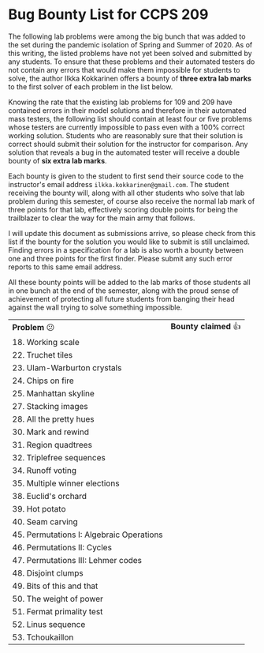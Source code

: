 <!-- Output copied to clipboard! -->

<!-----
NEW: Check the "Suppress top comment" option to remove this info from the output.

Conversion time: 0.58 seconds.


Using this Markdown file:

1. Paste this output into your source file.
2. See the notes and action items below regarding this conversion run.
3. Check the rendered output (headings, lists, code blocks, tables) for proper
   formatting and use a linkchecker before you publish this page.

Conversion notes:

* Docs to Markdown version 1.0β29
* Thu Oct 22 2020 07:31:59 GMT-0700 (PDT)
* Source doc: Bug Bounty List for CCPS 209
* Tables are currently converted to HTML tables.
----->



# Bug Bounty List for CCPS 209

The following lab problems were among the big bunch that was added to the set during the pandemic isolation of Spring and Summer of 2020. As of this writing, the listed problems have not yet been solved and submitted by any students. To ensure that these problems and their automated testers do not contain any errors that would make them impossible for students to solve, the author Ilkka Kokkarinen offers a bounty of **three extra lab marks** to the first solver of each problem in the list below.

Knowing the rate that the existing lab problems for 109 and 209 have contained errors in their model solutions and therefore in their automated mass testers, the following list should contain at least four or five problems whose testers are currently impossible to pass even with a 100% correct working solution. Students who are reasonably sure that their solution is correct should submit their solution for the instructor for comparison. Any solution that reveals a bug in the automated tester will receive a double bounty of **six extra lab marks**.  

Each bounty is given to the student to first send their source code to the instructor's email address `ilkka.kokkarinen@gmail.com`. The student receiving the bounty will, along with all other students who solve that lab problem during this semester, of course also receive the normal lab mark of three points for that lab, effectively scoring double points for being the trailblazer to clear the way for the main army that follows.

I will update this document as submissions arrive, so please check from this list if the bounty for the solution you would like to submit is still unclaimed. Finding errors in a specification for a lab is also worth a bounty between one and three points for the first finder. Please submit any such error reports to this same email address.

All these bounty points will be added to the lab marks of those students all in one bunch at the end of the semester, along with the proud sense of achievement of protecting all future students from banging their head against the wall trying to solve something impossible.


<table>
  <tr>
   <td><strong>Problem </strong>😕
   </td>
   <td><strong>Bounty claimed </strong>👍
   </td>
  </tr>
  <tr>
   <td>18. Working scale
   </td>
   <td>
   </td>
  </tr>
  <tr>
   <td>22. Truchet tiles
   </td>
   <td>
   </td>
  </tr>
  <tr>
   <td>23. Ulam-Warburton crystals
   </td>
   <td>
   </td>
  </tr>
  <tr>
   <td>24. Chips on fire 
   </td>
   <td>
   </td>
  </tr>
  <tr>
   <td>25. Manhattan skyline
   </td>
   <td>
   </td>
  </tr>
  <tr>
   <td>27. Stacking images
   </td>
   <td>
   </td>
  </tr>
  <tr>
   <td>28. All the pretty hues
   </td>
   <td>
   </td>
  </tr>
  <tr>
   <td>30. Mark and rewind
   </td>
   <td>
   </td>
  </tr>
  <tr>
   <td>31. Region quadtrees
   </td>
   <td>
   </td>
  </tr>
  <tr>
   <td>32. Triplefree sequences
   </td>
   <td>
   </td>
  </tr>
  <tr>
   <td>34. Runoff voting
   </td>
   <td>
   </td>
  </tr>
  <tr>
   <td>35. Multiple winner elections
   </td>
   <td>
   </td>
  </tr>
  <tr>
   <td>38. Euclid's orchard
   </td>
   <td>
   </td>
  </tr>
  <tr>
   <td>39. Hot potato
   </td>
   <td>
   </td>
  </tr>
  <tr>
   <td>40. Seam carving
   </td>
   <td>
   </td>
  </tr>
  <tr>
   <td>45. Permutations I: Algebraic Operations
   </td>
   <td>
   </td>
  </tr>
  <tr>
   <td>46. Permutations II: Cycles
   </td>
   <td>
   </td>
  </tr>
  <tr>
   <td>47. Permutations III: Lehmer codes
   </td>
   <td>
   </td>
  </tr>
  <tr>
   <td>48. Disjoint clumps
   </td>
   <td>
   </td>
  </tr>
  <tr>
   <td>49. Bits of this and that
   </td>
   <td>
   </td>
  </tr>
  <tr>
   <td>50. The weight of power
   </td>
   <td>
   </td>
  </tr>
  <tr>
   <td>51. Fermat primality test
   </td>
   <td>
   </td>
  </tr>
  <tr>
   <td>52. Linus sequence
   </td>
   <td>
   </td>
  </tr>
  <tr>
   <td>53. Tchoukaillon
   </td>
   <td>
   </td>
  </tr>
</table>

